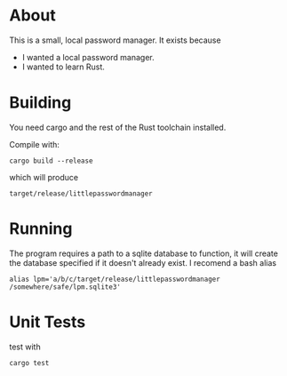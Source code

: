 
# About

This is a small, local password manager. It exists because

- I wanted a local password manager.
- I wanted to learn Rust.

# Building

You need cargo and the rest of the Rust toolchain installed.

Compile with:

    cargo build --release

which will produce

    target/release/littlepasswordmanager

# Running

The program requires a path to a sqlite database to function, it will create the database specified if it doesn't already exist. I recomend a bash alias

    alias lpm='a/b/c/target/release/littlepasswordmanager /somewhere/safe/lpm.sqlite3'

# Unit Tests

test with

    cargo test